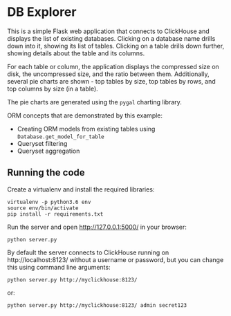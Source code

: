 # DB Explorer

This is a simple Flask web application that connects to ClickHouse and displays the list of existing databases. Clicking on a database name drills down into it, showing its list of tables. Clicking on a table drills down further, showing details about the table and its columns.

For each table or column, the application displays the compressed size on disk, the uncompressed size, and the ratio between them. Additionally, several pie charts are shown - top tables by size, top tables by rows, and top columns by size (in a table).

The pie charts are generated using the `pygal` charting library.

ORM concepts that are demonstrated by this example:

- Creating ORM models from existing tables using `Database.get_model_for_table`
- Queryset filtering
- Queryset aggregation

## Running the code

Create a virtualenv and install the required libraries:
```
virtualenv -p python3.6 env
source env/bin/activate
pip install -r requirements.txt
```

Run the server and open http://127.0.0.1:5000/ in your browser:
```
python server.py
```

By default the server connects to ClickHouse running on http://localhost:8123/ without a username or password, but you can change this using command line arguments:
```
python server.py http://myclickhouse:8123/
```
or:
```
python server.py http://myclickhouse:8123/ admin secret123
```

